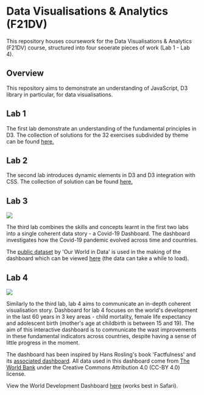 # Data Visualisations &amp; Analytics (F21DV) 

This repository houses coursework for the Data Visualisations & Analytics (F21DV) course, structured into four seoerate pieces of work (Lab 1 - Lab 4).

## Overview 
This repository aims to demonstrate an understanding of JavaScript, D3 library in particular, for data visualisations.

## Lab 1

The first lab demonstrate an understanding of the fundamental principles in D3. The collection of solutions for the 32 exercises subdivided by theme can be found [here.](https://linarietuma.github.io/f21dv_labs/Lab_1/main_1.html)

## Lab 2

The second lab introduces dynamic elements in D3 and D3 integration with CSS. The collection of solution can be found [here.](https://linarietuma.github.io/f21dv_labs/Lab_2/main_2.html)

## Lab 3

![](README.md/Lab_3/img/dash.png)

The third lab combines the skills and concepts learnt in the first two labs into a single coherent data story - a Covid-19 Dashboard. The dashboard investigates how the Covid-19 pandemic evolved across time and countries.

The [public dataset](https://github.com/owid/covid-19-data/tree/master/public/data) by 'Our World in Data' is used in the making of the dashboard which can be viewed [here](https://linarietuma.github.io/f21dv_labs/Lab_3/main_3.html) (the data can take a while to load).

## Lab 4

![](README.md/Lab_4/img/dash.png)

Similarly to the third lab, lab 4 aims to communicate an in-depth coherent visualisation story. Dashboard for lab 4 focuses on the world's development in the last 60 years in 3 key areas - child mortality, female life expectancy and adolescent birth (mother's age at childbirth is between 15 and 19). The aim of this interactive dashboard is to communicate the wast improvements in these fundamental indicators across countries, despite having a sense of little progress in the moment. 

The dashboard has been inspired by Hans Rosling's book 'Factfulness' and its [associated dashboard](https://www.gapminder.org/tools/#$chart-type=bubbles&url=v1). All data used in this dashboard come from [The World Bank](https://datatopics.worldbank.org/world-development-indicators/) under the Creative Commons Attribution 4.0 (CC-BY 4.0) license.

View the World Development Dashboard [here](https://linarietuma.github.io/f21dv_labs/Lab_4/main_4.html) (works best in Safari). 



